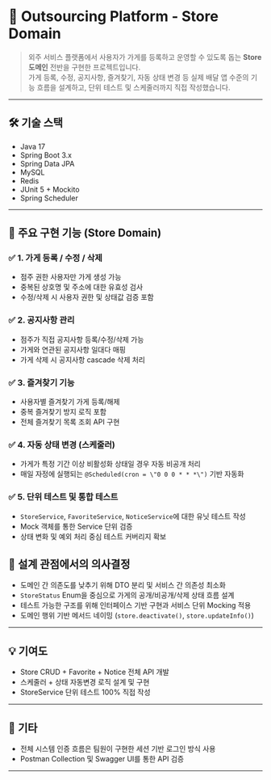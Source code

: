 # 🏪 Outsourcing Platform - Store Domain

> 외주 서비스 플랫폼에서 사용자가 가게를 등록하고 운영할 수 있도록 돕는 **Store 도메인** 전반을 구현한 프로젝트입니다.  
> 가게 등록, 수정, 공지사항, 즐겨찾기, 자동 상태 변경 등 실제 배달 앱 수준의 기능 흐름을 설계하고, 단위 테스트 및 스케줄러까지 직접 작성했습니다.

---

## 🛠️ 기술 스택

- Java 17
- Spring Boot 3.x
- Spring Data JPA
- MySQL
- Redis
- JUnit 5 + Mockito
- Spring Scheduler

---

## 🔧 주요 구현 기능 (Store Domain)

### ✅ 1. 가게 등록 / 수정 / 삭제
- 점주 권한 사용자만 가게 생성 가능
- 중복된 상호명 및 주소에 대한 유효성 검사
- 수정/삭제 시 사용자 권한 및 상태값 검증 포함

### ✅ 2. 공지사항 관리
- 점주가 직접 공지사항 등록/수정/삭제 가능
- 가게와 연관된 공지사항 일대다 매핑
- 가게 삭제 시 공지사항 cascade 삭제 처리

### ✅ 3. 즐겨찾기 기능
- 사용자별 즐겨찾기 가게 등록/해제
- 중복 즐겨찾기 방지 로직 포함
- 전체 즐겨찾기 목록 조회 API 구현

### ✅ 4. 자동 상태 변경 (스케줄러)
- 가게가 특정 기간 이상 비활성화 상태일 경우 자동 비공개 처리
- 매일 자정에 실행되는 `@Scheduled(cron = \"0 0 0 * * *\")` 기반 자동화

### ✅ 5. 단위 테스트 및 통합 테스트
- `StoreService`, `FavoriteService`, `NoticeService`에 대한 유닛 테스트 작성
- Mock 객체를 통한 Service 단위 검증
- 상태 변화 및 예외 처리 중심 테스트 커버리지 확보


## 🧠 설계 관점에서의 의사결정

- 도메인 간 의존도를 낮추기 위해 DTO 분리 및 서비스 간 의존성 최소화
- `StoreStatus` Enum을 중심으로 가게의 공개/비공개/삭제 상태 흐름 설계
- 테스트 가능한 구조를 위해 인터페이스 기반 구현과 서비스 단위 Mocking 적용
- 도메인 행위 기반 메서드 네이밍 (`store.deactivate()`, `store.updateInfo()`)

---

## 💡 기여도

- Store CRUD + Favorite + Notice 전체 API 개발
- 스케줄러 + 상태 자동변경 로직 설계 및 구현
- StoreService 단위 테스트 100% 직접 작성

---

## 📎 기타

- 전체 시스템 인증 흐름은 팀원이 구현한 세션 기반 로그인 방식 사용
- Postman Collection 및 Swagger UI를 통한 API 검증

---



